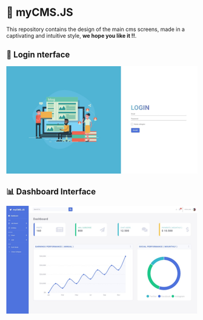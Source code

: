 # :page_facing_up: myCMS.JS 
This repository contains the design of the main cms screens, made in a captivating and intuitive style, **we hope you like it !!**.
## :door: Login nterface
![Login Page](/login.jpeg)
## :bar_chart: Dashboard Interface
![Dashboard Page](/dashboard.jpeg)
